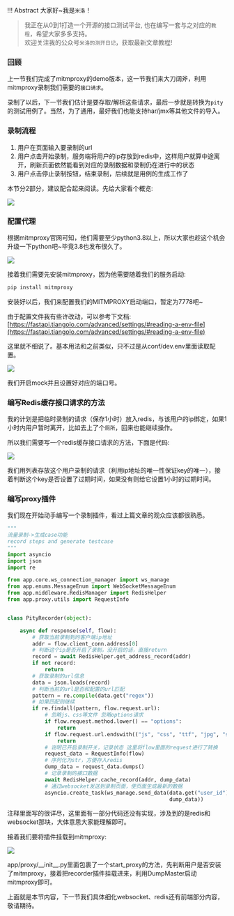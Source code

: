 !!! Abstract 大家好~我是`米洛`！<br/>
> 我正在从0到1打造一个开源的接口测试平台, 也在编写一套与之对应的`教程`，希望大家多多支持。<br/>
> 欢迎关注我的公众号`米洛的测开日记`，获取最新文章教程! 

### 回顾

  上一节我们完成了mitmproxy的demo版本，这一节我们来大刀阔斧，利用mitmproxy录制我们需要的`接口请求`。
  
  录制了以后，下一节我们估计是要存取/解析这些请求，最后一步就是转换为`pity`的测试用例了。当然，为了通用，最好我们也能支持har/jmx等其他文件的导入。
  
### 录制流程

1. 用户在页面输入要录制的url
2. 用户点击开始录制，服务端将用户的ip存放到redis中，这样用户就算中途离开，刷新页面依然能看到对应的录制数据和录制仍在进行中的状态
3. 用户点击停止录制按钮，结束录制，后续就是用例的生成工作了

  本节分2部分，建议配合起来阅读。先给大家看个概览:
  
![](https://static.pity.fun/picture/20220608230429.png)
  
### 配置代理

  根据mitmproxy官网可知，他们需要至少python3.8以上，所以大家也趁这个机会升级一下python吧~毕竟3.8也发布很久了。
  
  ![](https://static.pity.fun/picture/20220608223548.png)
  
  接着我们需要先安装mitmproxy，因为他需要随着我们的服务启动:
  
```bash
pip install mitmproxy
```

  安装好以后，我们来配置我们的MITMPROXY启动端口，暂定为7778吧~
  
  由于配置文件我有些许改动，可以参考下文档: [https://fastapi.tiangolo.com/advanced/settings/#reading-a-env-file](https://fastapi.tiangolo.com/advanced/settings/#reading-a-env-file)
  
  这里就不细说了。基本用法和之前类似，只不过是从conf/dev.env里面读取配置。

![](https://static.pity.fun/picture/20220608224720.png)

  我们开启mock并且设置好对应的端口号。

### 编写Redis缓存接口请求的方法

  我的计划是把临时录制的请求（保存1小时）放入redis，与该用户的ip绑定，如果1小时内用户暂时离开，比如去上了个`厕所`，回来也能继续操作。
  
  所以我们需要写一个redis缓存接口请求的方法，下面是代码:

![](https://static.pity.fun/picture/20220608225909.png)

  我们用列表存放这个用户录制的请求（利用ip地址的唯一性保证key的唯一），接着判断这个key是否设置了过期时间，如果没有则给它设置1小时的过期时间。
  
### 编写proxy插件

  我们现在开始动手编写一个录制插件，看过上篇文章的观众应该都很熟悉。
  
```python
"""
流量录制->生成case功能
record steps and generate testcase
"""
import asyncio
import json
import re

from app.core.ws_connection_manager import ws_manage
from app.enums.MessageEnum import WebSocketMessageEnum
from app.middleware.RedisManager import RedisHelper
from app.proxy.utils import RequestInfo


class PityRecorder(object):

    async def response(self, flow):
        # 获取当前录制到的客户端ip地址
        addr = flow.client_conn.address[0]
        # 判断这个ip是否开启了录制，没开启的话，直接return
        record = await RedisHelper.get_address_record(addr)
        if not record:
            return
        # 获取录制的url信息
        data = json.loads(record)
        # 判断当前的url是否和配置的url匹配
        pattern = re.compile(data.get("regex"))
        # 如果匹配则继续
        if re.findall(pattern, flow.request.url):
            # 忽略js、css等文件 忽略options请求
            if flow.request.method.lower() == "options":
                return
            if flow.request.url.endswith(("js", "css", "ttf", "jpg", "svg", "gif")):
                return
            # 说明已开启录制开关，记录状态 这里将flow里面的request进行了转换
            request_data = RequestInfo(flow)
            # 序列化为str，方便存入redis
            dump_data = request_data.dumps()
            # 记录录制的接口数据
            await RedisHelper.cache_record(addr, dump_data)
            # 通过websocket发送到录制页面，使页面生成最新的数据
            asyncio.create_task(ws_manage.send_data(data.get("user_id"), WebSocketMessageEnum.RECORD,
                                                    dump_data))

```

  注释里面写的很详尽，这里面有一部分代码还没有实现，涉及到的是redis和websocket那块，大体意思大家能理解即可。
  
  接着我们要将插件挂载到mitmproxy:
  
![](https://static.pity.fun/picture/20220608230906.png)

  app/proxy/\_\_init\_\_.py里面包裹了一个start_proxy的方法，先判断用户是否安装了mitmproxy，接着把recorder插件挂载进来，利用DumpMaster启动mitmproxy即可。
  
  上面就是本节内容，下一节我们具体细化websocket、redis还有前端部分内容，敬请期待。
  

